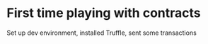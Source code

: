 <h1>First time playing with contracts</h1>
Set up dev environment, installed Truffle, sent some transactions
